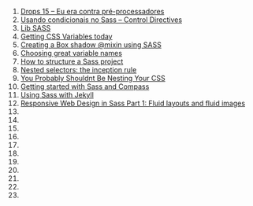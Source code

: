 1. [Drops 15 – Eu era contra pré-processadores](http://tableless.com.br/drops-15-eu-era-contra-pre-processadores/)
1. [Usando condicionais no Sass – Control Directives](http://tableless.com.br/usando-condicionais-sass-control-directives/)
1. [Lib SASS](http://libsass.org/)
1. [Getting CSS Variables today](http://css3.bradshawenterprises.com/blog/css-variables/)
1. [Creating a Box shadow @mixin using SASS](http://stackoverflow.com/questions/10435056/creating-a-box-shadow-mixin-using-sass)
1. [Choosing great variable names](http://thesassway.com/beginner/variable-naming)
1. [How to structure a Sass project](http://thesassway.com/beginner/how-to-structure-a-sass-project)
1. [Nested selectors: the inception rule](http://thesassway.com/beginner/the-inception-rule)
1. [You Probably Shouldnt Be Nesting Your CSS](http://sriharisriraman.in/blog/2013/09/08/dont-nest-css/)
1. [Getting started with Sass and Compass](http://thesassway.com/beginner/getting-started-with-sass-and-compass)
1. [Using Sass with Jekyll](http://markdotto.com/2014/09/25/sass-and-jekyll/)
1. [Responsive Web Design in Sass Part 1: Fluid layouts and fluid images](http://thesassway.com/intermediate/responsive-web-design-part-1)
1.
1.
1.
1.
1.
1.
1.
1.
1.
1.
1.
